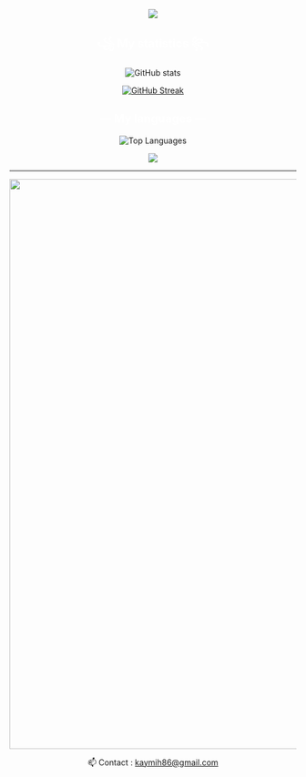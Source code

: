 <p align="center"><img src="https://readme-typing-svg.herokuapp.com?size=24&duration=3000&color=ffffff&center=true&vCenter=true&width=450&lines=Heyy+how+did+you+get+here?;Nice+to+meet+you+im+kaymih"/></p>


<h2 align="center"><span style="color: rgba(255, 255, 255, 1); font-size: 20px;">꧁ My statistics ꧂</span></h2>


<p align="center"><img src="https://github-readme-stats.vercel.app/api?username=kaymih&show_icons=true&theme=prussian" alt="GitHub stats" /></p>


<p align="center"><a href="https://git.io/streak-stats"><img src="https://streak-stats.demolab.com/?user=kaymih&theme=prussian" alt="GitHub Streak" /></a></p>


<h2 align="center"><span style="color: rgba(255, 255, 255, 1); font-size: 20px;">— My languages —</span></h2>


<p align="center"><img src="https://github-readme-stats.vercel.app/api/top-langs/?username=kaymih&theme=prussian&layout=donut" alt="Top Languages" /></p>


<p align="center"><img src="https://readme-typing-svg.herokuapp.com?size=24&duration=3000&color=ffffff&center=true&vCenter=true&width=450&lines=Thanks+for+stopping+by!;See+you+soon!!"/></p>

---

<p>
  <img src="https://media0.giphy.com/media/v1.Y2lkPTc5MGI3NjExOWNzdmExM2gwdWdzaWc1NW1ycTRpaTUzbGd4c29pcXhjbGdpaXZtZiZlcD12MV9pbnRlcm5hbF9naWZfYnlfaWQmY3Q9Zw/EvpaQ7YVPCZvG/giphy.gif" width="1000" />
</p>


<p align="center">
  📫 Contact : <a href="mailto:kaymih86@gmail.com">kaymih86@gmail.com</a>
</p>
